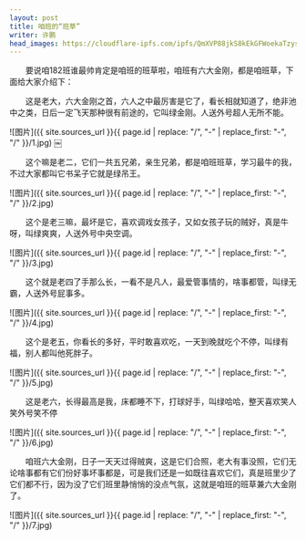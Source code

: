 ```yaml
---
layout: post
title: 咱班的“班草”
writer: 许鹏
head_images: https://cloudflare-ipfs.com/ipfs/QmXVP88jkS8kEkGFWoekaTzys7jfnf9RMwdDcXfXENNp1B/2019-04-13-ban-cao-xp/1.jpg
---
```

&emsp;&emsp;要说咱182班谁最帅肯定是咱班的班草啦，咱班有六大金刚，都是咱班草，下面给大家介绍下：

&emsp;&emsp;这是老大，六大金刚之首，六人之中最厉害是它了，看长相就知道了，绝非池中之类，日后一定飞天那种很有前途的，它叫绿金刚。人送外号超人无所不能。

![图片]({{ site.sources_url }}{{ page.id | replace: "/", "-" | replace_first: "-", "/" }}/1.jpg)
￼

&emsp;&emsp;这个嘛是老二，它们一共五兄弟，亲生兄弟，都是咱班班草，学习最牛的我，不过大家都叫它书呆子它就是绿吊王。

![图片]({{ site.sources_url }}{{ page.id | replace: "/", "-" | replace_first: "-", "/" }}/2.jpg)

&emsp;&emsp;这个是老三嘛，最坏是它，喜欢调戏女孩子，又如女孩子玩的贼好，真是牛呀，叫绿爽爽，人送外号中央空调。

![图片]({{ site.sources_url }}{{ page.id | replace: "/", "-" | replace_first: "-", "/" }}/3.jpg)

&emsp;&emsp;这个就是老四了手那么长，一看不是凡人，最爱管事情的，啥事都管，叫绿无霸，人送外号屁事多。

![图片]({{ site.sources_url }}{{ page.id | replace: "/", "-" | replace_first: "-", "/" }}/4.jpg)

&emsp;&emsp;这个是老五，你看长的多好，平时敢喜欢吃，一天到晚就吃个不停，叫绿有福，别人都叫他死胖子。

![图片]({{ site.sources_url }}{{ page.id | replace: "/", "-" | replace_first: "-", "/" }}/5.jpg)

&emsp;&emsp;这是老六，长得最高是我，床都睡不下，打球好手，叫绿哈哈，整天喜欢笑人笑外号笑不停

![图片]({{ site.sources_url }}{{ page.id | replace: "/", "-" | replace_first: "-", "/" }}/6.jpg)

&emsp;&emsp;咱班六大金刚，日子一天天过得贼爽，这是它们合照，老大有事没照，它们无论啥事都有它们份好事坏事都是，可是我们还是一如既往喜欢它们，真是班里少了它们都不行，因为没了它们班里静悄悄的没点气氛，这就是咱班的班草兼六大金刚了。

![图片]({{ site.sources_url }}{{ page.id | replace: "/", "-" | replace_first: "-", "/" }}/7.jpg)
